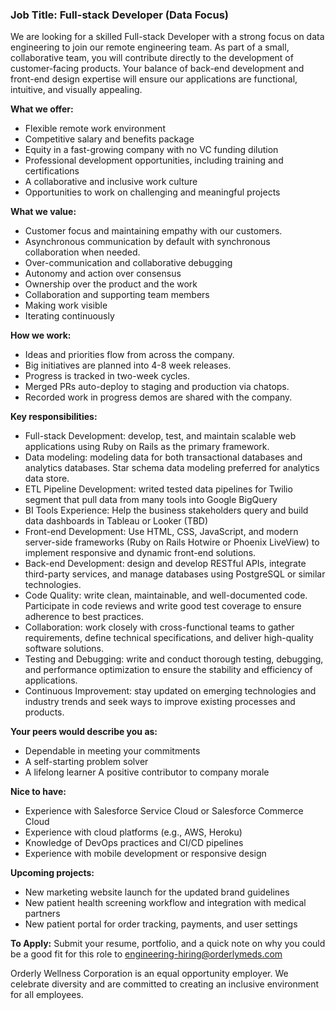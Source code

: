 ### Job Title: Full-stack Developer (Data Focus)

We are looking for a skilled Full-stack Developer with a strong focus on data engineering to join our remote engineering team. As part of a small, collaborative team, you will contribute directly to the development of customer-facing products. Your balance of back-end development and front-end design expertise will ensure our applications are functional, intuitive, and visually appealing.

**What we offer:**

- Flexible remote work environment
- Competitive salary and benefits package
- Equity in a fast-growing company with no VC funding dilution
- Professional development opportunities, including training and certifications
- A collaborative and inclusive work culture
- Opportunities to work on challenging and meaningful projects

**What we value:**

- Customer focus and maintaining empathy with our customers.
- Asynchronous communication by default with synchronous collaboration when needed.
- Over-communication and collaborative debugging
- Autonomy and action over consensus
- Ownership over the product and the work
- Collaboration and supporting team members
- Making work visible
- Iterating continuously

**How we work:**

- Ideas and priorities flow from across the company.
- Big initiatives are planned into 4-8 week releases.
- Progress is tracked in two-week cycles.
- Merged PRs auto-deploy to staging and production via chatops.
- Recorded work in progress demos are shared with the company.

**Key responsibilities:**

- Full-stack Development: develop, test, and maintain scalable web applications using Ruby on Rails as the primary framework.
- Data modeling: modeling data for both transactional databases and analytics databases. Star schema data modeling preferred for analytics data store.
- ETL Pipeline Development: writed tested data pipelines for Twilio segment that pull data from many tools into Google BigQuery
- BI Tools Experience: Help the business stakeholders query and build data dashboards in Tableau or Looker (TBD)
- Front-end Development: Use HTML, CSS, JavaScript, and modern server-side frameworks (Ruby on Rails Hotwire or Phoenix LiveView) to implement responsive and dynamic front-end solutions.
- Back-end Development: design and develop RESTful APIs, integrate third-party services, and manage databases using PostgreSQL or similar technologies.
- Code Quality: write clean, maintainable, and well-documented code. Participate in code reviews and write good test coverage to ensure adherence to best practices.
- Collaboration: work closely with cross-functional teams to gather requirements, define technical specifications, and deliver high-quality software solutions.
- Testing and Debugging: write and conduct thorough testing, debugging, and performance optimization to ensure the stability and efficiency of applications.
- Continuous Improvement: stay updated on emerging technologies and industry trends and seek ways to improve existing processes and products.

**Your peers would describe you as:**

- Dependable in meeting your commitments
- A self-starting problem solver
- A lifelong learner
  A positive contributor to company morale

**Nice to have:**

- Experience with Salesforce Service Cloud or Salesforce Commerce Cloud
- Experience with cloud platforms (e.g., AWS, Heroku)
- Knowledge of DevOps practices and CI/CD pipelines
- Experience with mobile development or responsive design

**Upcoming projects:**

- New marketing website launch for the updated brand guidelines
- New patient health screening workflow and integration with medical partners
- New patient portal for order tracking, payments, and user settings

**To Apply:**
Submit your resume, portfolio, and a quick note on why you could be a good fit for this role to [engineering-hiring@orderlymeds.com](mailto:engineering-hiring@orderlymeds.com)

Orderly Wellness Corporation is an equal opportunity employer. We celebrate diversity and are committed to creating an inclusive environment for all employees.
